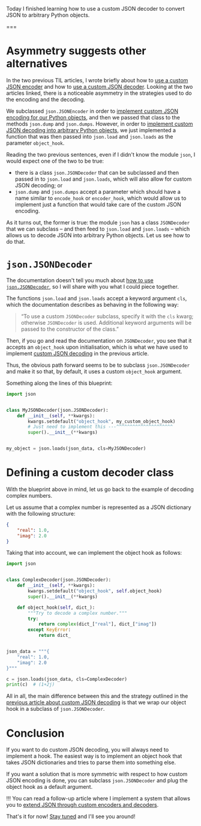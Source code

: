 Today I finished learning how to use a custom JSON decoder to convert JSON to arbitrary Python objects.

===


# Asymmetry suggests other alternatives

In the two previous TIL articles,
I wrote briefly about how to [use a custom JSON encoder][til-json-encoder]
and how to [use a custom JSON decoder][til-json-decoder].
Looking at the two articles linked,
there is a noticeable asymmetry in the strategies used to do the encoding and the decoding.

We subclassed `json.JSONEncoder` in order to [implement custom JSON encoding for our Python objects][til-json-custom-encoder],
and then we passed that class to the methods `json.dump` and `json.dumps`.
However, in order to [implement custom JSON decoding into arbitrary Python objects][til-json-custom-decoding],
we just implemented a function that was then passed into `json.load` and `json.loads` as the parameter `object_hook`.

Reading the two previous sentences, even if I didn't know the module `json`,
I would expect one of the two to be true:

 - there is a class `json.JSONDecoder` that can be subclassed and then passed in to `json.load` and `json.loads`,
 which will also allow for custom JSON decoding; or
 - `json.dump` and `json.dumps` accept a parameter which should have a name similar to `encode_hook` or `encoder_hook`,
 which would allow us to implement just a function that would take care of the custom JSON encoding.

As it turns out, the former is true:
the module `json` has a class `JSONDecoder` that we can subclass – and then feed to `json.load` and `json.loads` –
which allows us to decode JSON into arbitrary Python objects.
Let us see how to do that.


# `json.JSONDecoder`

The documentation doesn't tell you much about [how to use `json.JSONDecoder`][json-JSONDecoder],
so I will share with you what I could piece together.

The functions `json.load` and `json.loads` accept a keyword argument `cls`,
which the documentation describes as behaving in the following way:

 > “To use a custom `JSONDecoder` subclass, specify it with the `cls` kwarg; otherwise `JSONDecoder` is used. Additional keyword arguments will be passed to the constructor of the class.”

Then, if you go and read the documentation on `JSONDecoder`,
you see that it accepts an `object_hook` upon initialisation,
which is what we have used to implement [custom JSON decoding][til-json-custom-decoding] in the previous article.

Thus, the obvious path forward seems to be to subclass `json.JSONDecoder` and make it so that,
by default, it uses a custom `object_hook` argument.

Something along the lines of this blueprint:

```py
import json


class MyJSONDecoder(json.JSONDecoder):
    def __init__(self, **kwargs):
        kwargs.setdefault("object_hook", my_custom_object_hook)
        # Just need to implement this ---^^^^^^^^^^^^^^^^^^^^^
        super().__init__(**kwargs)


my_object = json.loads(json_data, cls=MyJSONDecoder)
```


# Defining a custom decoder class

With the blueprint above in mind, let us go back to the example of decoding complex numbers.

Let us assume that a complex number is represented as a JSON dictionary with the following structure:

```json
{
    "real": 1.0,
    "imag": 2.0
}
```

Taking that into account, we can implement the object hook as follows:

```py
import json


class ComplexDecoder(json.JSONDecoder):
    def __init__(self, **kwargs):
        kwargs.setdefault("object_hook", self.object_hook)
        super().__init__(**kwargs)

    def object_hook(self, dict_):
        """Try to decode a complex number."""
        try:
            return complex(dict_["real"], dict_["imag"])
        except KeyError:
            return dict_


json_data = """{
    "real": 1.0,
    "imag": 2.0
}"""

c = json.loads(json_data, cls=ComplexDecoder)
print(c)  # (1+2j)
```


All in all, the main difference between this and the strategy outlined in the [previous article about custom JSON decoding][til-json-decoder] is that we wrap our object hook in a subclass of `json.JSONDecoder`.


# Conclusion

If you want to do custom JSON decoding, you will always need to implement a hook.
The easiest way is to implement an object hook that takes JSON dictionaries and tries to parse them into something else.

If you want a solution that is more symmetric with respect to how custom JSON encoding is done,
you can subclass `json.JSONDecoder` and plug the object hook as a default argument.

!!! You can read a follow-up article where I implement a system that allows you to [extend JSON through custom encoders and decoders][extend-json].


[til-json-encoder]: /blog/til/custom-json-encoder
[til-json-custom-encoder]: /blog/til/custom-json-encoder#custom-json-encoding-of-python-objects
[til-json-decoder]: /blog/til/custom-json-decoder
[til-json-custom-decoding]: /blog/til/custom-json-decoder#custom-json-decoding-into-arbitrary-python-objects
[extend-json]: /blog/custom-json-encoder-and-decoder

[json]: https://docs.python.org/3/library/json.html
[json-JSONDecoder]: https://docs.python.org/3/library/json.html#json.JSONDecoder

That's it for now! [Stay tuned][subscribe] and I'll see you around!

[subscribe]: /subscribe
